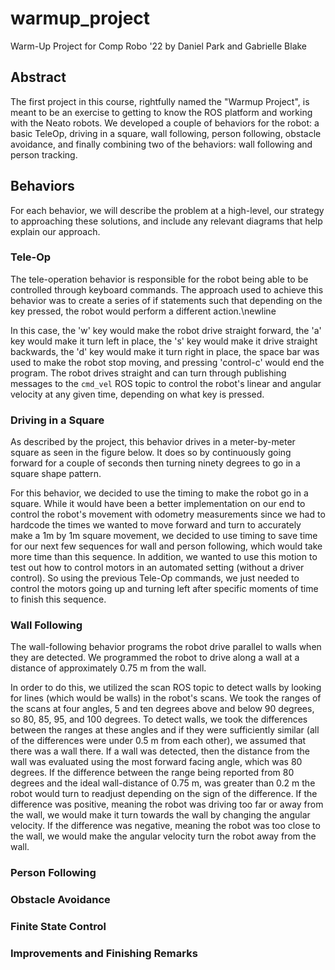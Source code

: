# warmup_project

Warm-Up Project for Comp Robo '22 by Daniel Park and Gabrielle Blake

## Abstract

The first project in this course, rightfully named the "Warmup Project", is meant to be an exercise to getting to know the ROS platform and working with the Neato robots. We developed a couple of behaviors for the robot: a basic TeleOp, driving in a square, wall following, person following, obstacle avoidance, and finally combining two of the behaviors: wall following and person tracking.

## Behaviors

For each behavior, we will describe the problem at a high-level, our strategy to approaching these solutions, and include any relevant diagrams that help explain our approach.

### Tele-Op

The tele-operation behavior is responsible for the robot being able to be controlled through keyboard commands. The approach used to achieve this behavior was to create a series of if statements such that depending on the key pressed, the robot would perform a different action.\newline 

In this case, the 'w' key would make the robot drive straight forward, the 'a' key would make it turn left in place, the 's' key would make it drive straight backwards, the 'd' key would make it turn right in place, the space bar was used to make the robot stop moving, and pressing 'control-c' would end the program. The robot drives straight and can turn through publishing messages to the `cmd_vel` ROS topic to control the robot's linear and angular velocity at any given time, depending on what key is pressed.

### Driving in a Square

As described by the project, this behavior drives in a meter-by-meter square as seen in the figure below. It does so by continuously going forward for a couple of seconds then turning ninety degrees to go in a square shape pattern.

For this behavior, we decided to use the timing to make the robot go in a square. While it would have been a better implementation on our end to control the robot's movement with odometry measurements since we had to hardcode the times we wanted to move forward and turn to accurately make a 1m by 1m square movement, we decided to use timing to save time for our next few sequences for wall and person following, which would take more time than this sequence. In addition, we wanted to use this motion to test out how to control motors in an automated setting (without a driver control). So using the previous Tele-Op commands, we just needed to control the motors going up and turning left after specific moments of time to finish this sequence.

### Wall Following

The wall-following behavior programs the robot drive parallel to walls when they are detected. We programmed the robot to drive along a wall at a distance of approximately 0.75 m from the wall.

In order to do this, we utilized the scan ROS topic to detect walls by looking for lines (which would be walls) in the robot's scans. We took the ranges of the scans at four angles, 5 and ten degrees above and below 90 degrees, so 80, 85, 95, and 100 degrees. To detect walls, we took the differences between the ranges at these angles and if they were sufficiently similar (all of the differences were under 0.5 m from each other), we assumed that there was a wall there. If a wall was detected, then the distance from the wall was evaluated using the most forward facing angle, which was 80 degrees. If the difference between the range being reported from 80 degrees and the ideal wall-distance of 0.75 m, was greater than 0.2 m the robot would turn to readjust depending on the sign of the difference. If the difference was positive, meaning the robot was driving too far or away from the wall, we would make it turn towards the wall by changing the angular velocity. If the difference was negative, meaning the robot was too close to the wall, we would make the angular velocity turn the robot away from the wall.

### Person Following

### Obstacle Avoidance

### Finite State Control

### Improvements and Finishing Remarks

